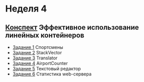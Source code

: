 # Неделя 4 
## [Конспект](week_4.pdf) Эффективное использование линейных контейнеров

* [Задание 1](01_Practice_Programming_Assignment/README.md) Спортсмены
* [Задание 2](02_Practice_Programming_Assignment/README.md) StackVector
* [Задание 3](03_Practice_Programming_Assignment/README.md) Translator
* [Задание 4](04_Programming_Assignment/README.md) AirportCounter
* [Задание 5](05_Programming_Assignment/README.md) Текстовый редактор
* [Задание 6](06_Programming_Assignment/README.md) Статистика web-сервера
